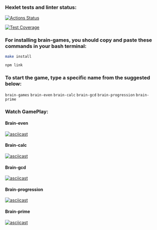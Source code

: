 ### Hexlet tests and linter status:
[![Actions Status](https://github.com/valeriybagrov/frontend-project-44/actions/workflows/hexlet-check.yml/badge.svg)](https://github.com/valeriybagrov/frontend-project-44/actions)

[![Test Coverage](https://api.codeclimate.com/v1/badges/49cb419232d313d5c04e/test_coverage)](https://codeclimate.com/github/valeriybagrov/frontend-project-44/test_coverage)

### For installing brain-games, you should copy and paste these commands in your bash terminal:
``` sh
make install
```
``` sh
npm link
```

### To start the game, type a specific name from the suggested below:
`brain-games`
`brain-even`
`brain-calc`
`brain-gcd`
`brain-progression`
`brain-prime` 

### Watch GamePlay:
#### Brain-even
[![asciicast](https://asciinema.org/a/L6w7Sg7Ok5R2rJ0KxszXlyz6Q.svg)](https://asciinema.org/a/L6w7Sg7Ok5R2rJ0KxszXlyz6Q)
#### Brain-calc
[![asciicast](https://asciinema.org/a/Vz73kMLuINULOph4TPOf67YxF.svg)](https://asciinema.org/a/Vz73kMLuINULOph4TPOf67YxF)
#### Brain-gcd
[![asciicast](https://asciinema.org/a/OeEGgWkhJttfFe54kuwRSdQk3.svg)](https://asciinema.org/a/OeEGgWkhJttfFe54kuwRSdQk3)
#### Brain-progression
[![asciicast](https://asciinema.org/a/J81I1rjjix5zX5qA8hzEYBlAa.svg)](https://asciinema.org/a/J81I1rjjix5zX5qA8hzEYBlAa)
#### Brain-prime
[![asciicast](https://asciinema.org/a/52Hk5yaGI67nGTO8kPi2vMdvc.svg)](https://asciinema.org/a/52Hk5yaGI67nGTO8kPi2vMdvc)
